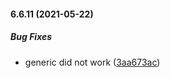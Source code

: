 #### 6.6.11 (2021-05-22)

##### Bug Fixes

*  generic did not work ([3aa673ac](https://github.com/IgorSzyporyn/storybook-facelift/commit/3aa673ac8756131997cd51edb17bf46081dace6c))

